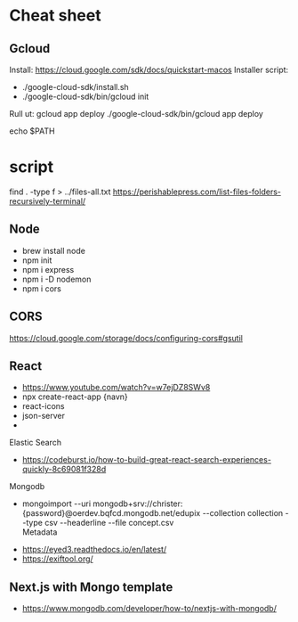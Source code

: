 
# Cheat sheet

## Gcloud
Install: https://cloud.google.com/sdk/docs/quickstart-macos
Installer script:
* ./google-cloud-sdk/install.sh 
* ./google-cloud-sdk/bin/gcloud init

Rull ut: gcloud app deploy 
./google-cloud-sdk/bin/gcloud app deploy

echo $PATH

# script
find . -type f > ../files-all.txt
https://perishablepress.com/list-files-folders-recursively-terminal/

## Node
* brew install node
* npm init
* npm i express
* npm i -D nodemon
* npm i cors

## CORS
https://cloud.google.com/storage/docs/configuring-cors#gsutil

## React
- https://www.youtube.com/watch?v=w7ejDZ8SWv8
- npx create-react-app {navn}
- react-icons
- json-server
- 

Elastic Search
- https://codeburst.io/how-to-build-great-react-search-experiences-quickly-8c69081f328d

Mongodb
- mongoimport --uri mongodb+srv://christer:{password}@oerdev.bqfcd.mongodb.net/edupix --collection collection --type csv --headerline --file concept.csv   
Metadata
* https://eyed3.readthedocs.io/en/latest/
* https://exiftool.org/

## Next.js with Mongo template
* https://www.mongodb.com/developer/how-to/nextjs-with-mongodb/
